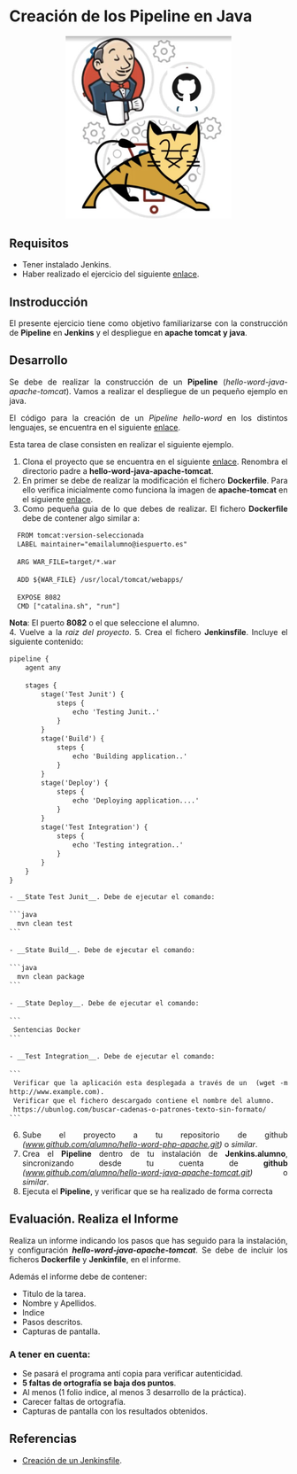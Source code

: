 <div align="justify">

# Creación de los Pipeline en Java

<div align="center">
  <img src="img/jenkis-apache-github.png" width="300px" />
</div>

## Requisitos

- Tener instalado Jenkins.
- Haber realizado el ejercicio del siguiente [enlace](https://github.com/jpexposito/docencia/blob/master/DPL/ARQUITECTURAS/tareas/despliegue-jsp-apache-tomcat.md).

## Instroducción

  El presente ejercicio tiene como objetivo familiarizarse con la construcción de __Pipeline__ en __Jenkins__ y el despliegue en __apache tomcat y java__.

## Desarrollo

  Se debe de realizar la construcción de un __Pipeline__ (_hello-word-java-apache-tomcat_). Vamos a realizar el despliegue de un pequeño ejemplo en java.

  El código para la creación de un _Pipeline hello-word_ en los distintos lenguajes, se encuentra en el siguiente [enlace](../PIPELINE-JENKINS.md).

  Esta tarea de clase consisten en realizar el siguiente ejemplo.

  1. Clona el proyecto que se encuentra en el siguiente [enlace](https://github.com/jpexposito/docencia/tree/master/COMUN/ejemplos/java/app-web-demo).
  Renombra el directorio padre a __hello-word-java-apache-tomcat__.
  2. En primer se debe de realizar la modificación el fichero __Dockerfile__. Para ello verifica inicialmente como funciona la imagen de __apache-tomcat__ en el siguiente [enlace](https://hub.docker.com/_/tomcat).
  3. Como pequeña guia de lo que debes de realizar. El fichero __Dockerfile__ debe de contener algo similar a:

  ```
    FROM tomcat:version-seleccionada
    LABEL maintainer="emailalumno@iespuerto.es"

    ARG WAR_FILE=target/*.war

    ADD ${WAR_FILE} /usr/local/tomcat/webapps/

    EXPOSE 8082
    CMD ["catalina.sh", "run"]
  ```
  __Nota__: El puerto __8082__ o el que seleccione el alumno.    
  4. Vuelve a la _raiz del proyecto_.
  5. Crea el fichero __Jenkinsfile__. Incluye el siguiente contenido:

  ```
  pipeline {
      agent any

      stages {
          stage('Test Junit') {
              steps {
                  echo 'Testing Junit..'
              }
          }
          stage('Build') {
              steps {
                  echo 'Building application..'
              }
          }
          stage('Deploy') {
              steps {
                  echo 'Deploying application....'
              }
          }
          stage('Test Integration') {
              steps {
                  echo 'Testing integration..'
              }
          }
      }
  }
  ```
    - __State Test Junit__. Debe de ejecutar el comando:

    ```java
      mvn clean test
    ```

    - __State Build__. Debe de ejecutar el comando:

    ```java
      mvn clean package
    ```

    - __State Deploy__. Debe de ejecutar el comando:

    ```
     Sentencias Docker
    ```

    - __Test Integration__. Debe de ejecutar el comando:

    ```
     Verificar que la aplicación esta desplegada a través de un  (wget -m http://www.example.com).
     Verificar que el fichero descargado contiene el nombre del alumno.
     https://ubunlog.com/buscar-cadenas-o-patrones-texto-sin-formato/
    ```

  6. Sube el proyecto a tu repositorio de github _(www.github.com/alumno/hello-word-php-apache.git)_ o _similar_.
  7. Crea el __Pipeline__ dentro de tu instalación de __Jenkins.alumno__, sincronizando desde tu cuenta de __github__ _(www.github.com/alumno/hello-word-java-apache-tomcat.git)_ o _similar_.
  8. Ejecuta el __Pipeline__, y verificar que se ha realizado de forma correcta

## Evaluación. Realiza el Informe

  Realiza un informe indicando los pasos que has seguido para la instalación, y configuración  ___hello-word-java-apache-tomcat___. Se debe de incluir los ficheros __Dockerfile__ y __Jenkinfile__, en el informe.

  Además el informe debe de contener:
   - Titulo de la tarea.
   - Nombre y Apellidos.
   - Indice
   - Pasos descritos.
   - Capturas de pantalla.

### A tener en cuenta:

  - Se pasará el programa antí copia para verificar autenticidad.
  - __5 faltas de ortografía se baja dos puntos__.
  - Al menos (1 folio indice, al menos 3 desarrollo de la práctica).
  - Carecer faltas de ortografía.
  - Capturas de pantalla con los resultados obtenidos.

## Referencias
  - [Creación de un Jenkinsfile](https://www.jenkins.io/doc/book/pipeline/jenkinsfile/).




</div>
